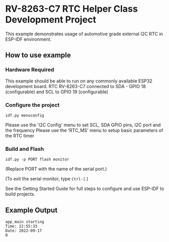 # RV-8263-C7 RTC Helper Class Development Project

This example demonstrates usage of automotive grade external I2C RTC in ESP-IDF environment.


## How to use example

### Hardware Required

This example should be able to run on any commonly available ESP32 development board.
RTC RV-8263-C7 connected to SDA - GPIO 18 (configurable) and SCL to GPIO 19 (configurable)





### Configure the project

```
idf.py menuconfig
```
Please use the 'I2C Config' menu to set SCL, SDA GPIO pins, I2C port and the frequency
Please use the 'RTC_MS' menu to setup basic parameters of the RTC timer  


### Build and Flash

```
idf.py -p PORT flash monitor
```

(Replace PORT with the name of the serial port.)

(To exit the serial monitor, type ``Ctrl-]``.)

See the Getting Started Guide for full steps to configure and use ESP-IDF to build projects.

## Example Output

```
app_main starting
Time: 22:55:33
Date: 2022-09-17
0


